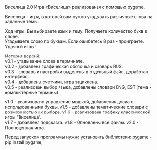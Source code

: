 Виселица 2.0
Игра «Виселица» реализованая с помощью pygame.  

Виселица - игра, в которой вам нужно угадывать различные слова на заданные темы.  

Ход игры: 
Вы выбираете язык и тему. 
Получаете количество букв в слове.  
Угадываете слово по буквам. 
Если ошибетесь 8 раз - проиграете.  
Удачной игры! 

История версий:  
v0.1 - угадывание слова в терминале.  
v0.2 - добавлена графическая оболочка и словарь RUS.  
v0.3 - словарь и настройки выделены в отдельный файл, доработан интерфейс.  
v0.4 - добавлены счетчики, игра зациклена.  
v0.5 - реализован выбор языка, добавлены словари ENG, EST (тема - компьютерные термины).  

v1.0 - реализовано управление мышкой, добавления доска с использованными буквы. 
v1.5 - добавлены тематические словари с возможностью их выбора. 
v1.6 - реализована графику классической игры "Виселица".  
v1.7 - добавлена подсказка. 
v1.8 - Обновлены все файлы. 
v2.0 - Полноценная игра.  

Перед запуском программы нужно установить библиотеки:
pygame - pip install pygame;
